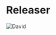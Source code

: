 # Releaser

<img alt="David" src="https://img.shields.io/david/dev/waw-muzik/releaser?style=flat-square">
